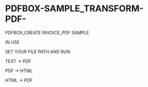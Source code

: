 # PDFBOX-SAMPLE_TRANSFORM-PDF-
PDFBOX_CREATE INVOICE_PDF SAMPLE


IN USE

SET YOUR FILE PATH AND RUN

TEXT -> PDF

PDF -> HTML

HTML -> PDF
